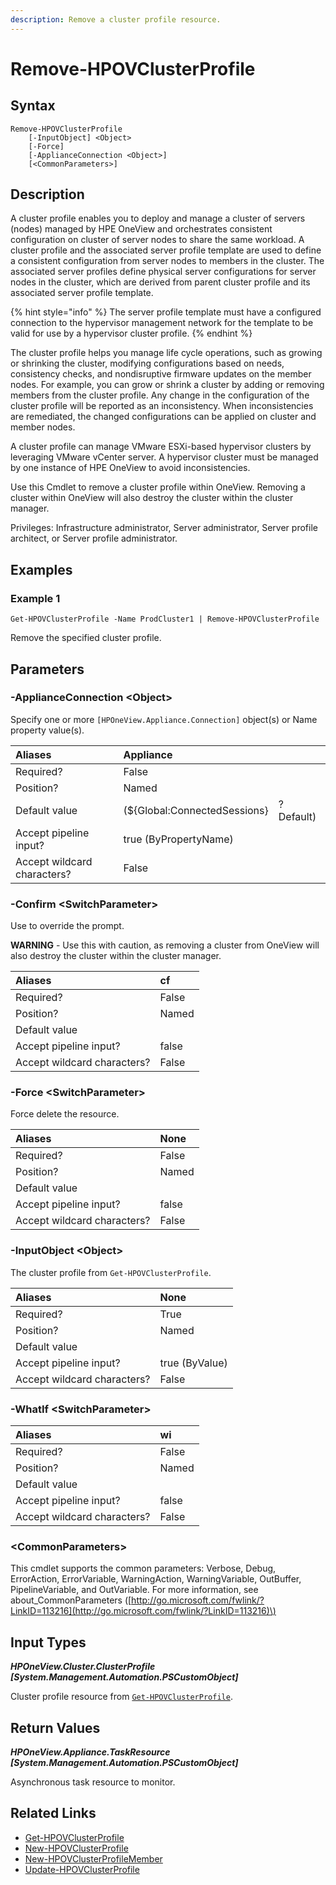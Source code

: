```yaml
---
description: Remove a cluster profile resource.
---
```


# Remove-HPOVClusterProfile

## Syntax

```text
Remove-HPOVClusterProfile
    [-InputObject] <Object>
    [-Force]
    [-ApplianceConnection <Object>]
    [<CommonParameters>]
```

## Description

A cluster profile enables you to deploy and manage a cluster of servers \(nodes\) managed by HPE OneView and orchestrates consistent configuration on cluster of server nodes to share the same workload. A cluster profile and the associated server profile template are used to define a consistent configuration from server nodes to members in the cluster. The associated server profiles define physical server configurations for server nodes in the cluster, which are derived from parent cluster profile and its associated server profile template.

{% hint style="info" %}
The server profile template must have a configured connection to the hypervisor management network for the template to be valid for use by a hypervisor cluster profile.
{% endhint %}

The cluster profile helps you manage life cycle operations, such as growing or shrinking the cluster, modifying configurations based on needs, consistency checks, and nondisruptive firmware updates on the member nodes. For example, you can grow or shrink a cluster by adding or removing members from the cluster profile. Any change in the configuration of the cluster profile will be reported as an inconsistency. When inconsistencies are remediated, the changed configurations can be applied on cluster and member nodes.

A cluster profile can manage VMware ESXi-based hypervisor clusters by leveraging VMware vCenter server. A hypervisor cluster must be managed by one instance of HPE OneView to avoid inconsistencies.

Use this Cmdlet to remove a cluster profile within OneView. Removing a cluster within OneView will also destroy the cluster within the cluster manager.

Privileges: Infrastructure administrator, Server administrator, Server profile architect, or Server profile administrator.

## Examples

### Example 1

```text
Get-HPOVClusterProfile -Name ProdCluster1 | Remove-HPOVClusterProfile
```

Remove the specified cluster profile.

## Parameters

### -ApplianceConnection &lt;Object&gt;

Specify one or more `[HPOneView.Appliance.Connection]` object\(s\) or Name property value\(s\).

| Aliases | Appliance |  |
| :--- | :--- | :--- |
| Required? | False |  |
| Position? | Named |  |
| Default value | \(${Global:ConnectedSessions} | ? Default\) |
| Accept pipeline input? | true \(ByPropertyName\) |  |
| Accept wildcard characters? | False |  |

### -Confirm &lt;SwitchParameter&gt;

Use to override the prompt.

 **WARNING**  - Use this with caution, as removing a cluster from OneView will also destroy the cluster within the cluster manager.

| Aliases | cf |
| :--- | :--- |
| Required? | False |
| Position? | Named |
| Default value |  |
| Accept pipeline input? | false |
| Accept wildcard characters? | False |

### -Force &lt;SwitchParameter&gt;

Force delete the resource.

| Aliases | None |
| :--- | :--- |
| Required? | False |
| Position? | Named |
| Default value |  |
| Accept pipeline input? | false |
| Accept wildcard characters? | False |

### -InputObject &lt;Object&gt;

The cluster profile from `Get-HPOVClusterProfile`.

| Aliases | None |
| :--- | :--- |
| Required? | True |
| Position? | Named |
| Default value |  |
| Accept pipeline input? | true \(ByValue\) |
| Accept wildcard characters? | False |

### -WhatIf &lt;SwitchParameter&gt;

| Aliases | wi |
| :--- | :--- |
| Required? | False |
| Position? | Named |
| Default value |  |
| Accept pipeline input? | false |
| Accept wildcard characters? | False |

### &lt;CommonParameters&gt;

This cmdlet supports the common parameters: Verbose, Debug, ErrorAction, ErrorVariable, WarningAction, WarningVariable, OutBuffer, PipelineVariable, and OutVariable. For more information, see about\_CommonParameters \([http://go.microsoft.com/fwlink/?LinkID=113216](http://go.microsoft.com/fwlink/?LinkID=113216)\)

## Input Types

_**HPOneView.Cluster.ClusterProfile \[System.Management.Automation.PSCustomObject\]**_

Cluster profile resource from [`Get-HPOVClusterProfile`](get-hpovclusterprofile.md).

## Return Values

_**HPOneView.Appliance.TaskResource \[System.Management.Automation.PSCustomObject\]**_

Asynchronous task resource to monitor.

## Related Links

* [Get-HPOVClusterProfile](get-hpovclusterprofile.md)
* [New-HPOVClusterProfile](new-hpovclusterprofile.md)
* [New-HPOVClusterProfileMember](new-hpovclusterprofilemember.md)
* [Update-HPOVClusterProfile](update-hpovclusterprofile.md)

